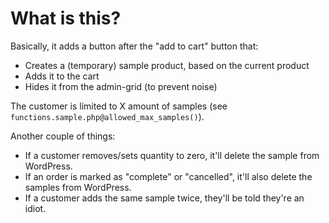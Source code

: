 # What is this?

Basically, it adds a button after the "add to cart" button that:

- Creates a (temporary) sample product, based on the current product
- Adds it to the cart
- Hides it from the admin-grid (to prevent noise)

The customer is limited to X amount of samples (see `functions.sample.php@allowed_max_samples()`).

Another couple of things:

- If a customer removes/sets quantity to zero, it'll delete the sample from WordPress.
- If an order is marked as "complete" or "cancelled", it'll also delete the samples from WordPress.
- If a customer adds the same sample twice, they'll be told they're an idiot.